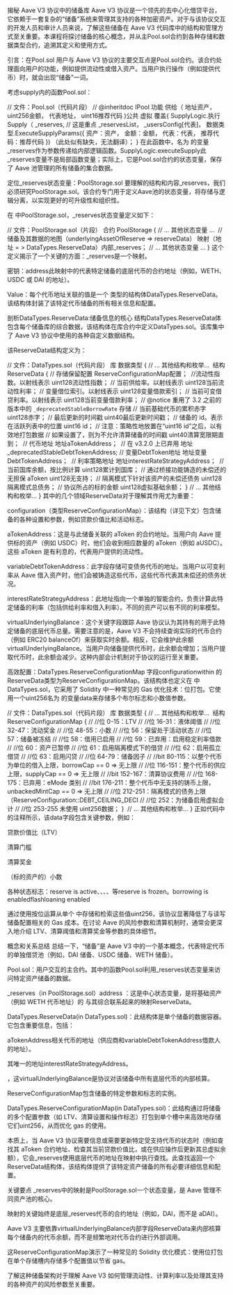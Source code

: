 揭秘 Aave V3 协议中的储备库
Aave V3 协议是一个领先的去中心化借贷平台，它依赖于一套复杂的“储备”系统来管理其支持的各种加密资产。对于与该协议交互的开发人员和审计人员来说，了解这些储备在 Aave V3 代码库中的结构和管理方式至关重要。本课程将探讨储备的核心概念，并从主Pool.sol合约到各种存储和数据类型合约，追溯其定义和使用方式。

引言：在Pool.sol
用户与 Aave V3 协议的主要交互点是Pool.sol合约。该合约处理面向用户的功能，例如提供流动性或借入资产。当用户执行操作（例如提供代币）时，就会出现“储备”一词。

考虑supply内的函数Pool.sol：

// 文件：Pool.sol（代码片段）
// @inheritdoc IPool
功能 供给（
  地址资产，
  uint256金额，
  代表地址，
  uint16推荐代码
)公共 虚拟 覆盖{
  SupplyLogic.执行Supply（
    _reserves, // 这是重点
    _reservesList，
    _usersConfig[代表]，
    数据类型.ExecuteSupplyParams({
      资产：资产，
      金额：金额，
      代表：代表，
      推荐代码：推荐代码
    })
  （此处似有缺失，无法翻译）；
}
在此函数中，名为 的变量_reserves作为参数传递给内部逻辑函数。SupplyLogic.executeSupply此_reserves变量不是局部函数变量；实际上，它是Pool.sol合约的状态变量，保存了 Aave 池管理的所有储备的集合数据。

定位_reserves状态变量：PoolStorage.sol
要理解的结构和内容_reserves，我们必须研究PoolStorage.sol。该合约专门用于定义Aave池的状态变量，将存储与逻辑分离，以实现更好的可升级性和组织性。

在 中PoolStorage.sol，_reserves状态变量定义如下：

// 文件：PoolStorage.sol（片段）
合约 PoolStorage  {
  // ... 其他状态变量 ...
​
  // 储备及其数据的地图（underlyingAssetOfReserve => reserveData）
  映射（地址 = > DataTypes.ReserveData）内部_reserves；
​
  // ... 其他状态变量 ...
}
这个定义揭示了一个关键的方面：_reserves是一个映射。

密钥：address此映射中的代表特定储备的底层代币的合约地址（例如，WETH、USDC 或 DAI 的地址）。

Value：每个代币地址关联的值是一个 类型的结构体DataTypes.ReserveData。该结构体封装了该特定代币储备的所有相关信息和配置。

剖析DataTypes.ReserveData:储备信息的核心
结构DataTypes.ReserveData体包含每个储备库的综合数据，该结构体在库合约中定义DataTypes.sol。该库集中了 Aave V3 协议中使用的各种自定义数据结构。

该ReserveData结构定义为：

// 文件：DataTypes.sol（代码片段）
库 数据类型 {
  // ... 其他结构和枚举...
​
  结构 ReserveData {
    // 存储保留配置
    ReserveConfigurationMap配置；
​
    //流动性指数。以射线表示
    uint128流动性指数；
    // 当前供给率。以射线表示
    uint128当前流动性利率；
    // 变量借位索引。以射线表示
    uint128变量借款索引；
    // 当前可变借贷利率。以射线表示
    uint128当前变量借款利率；
    // @notice 重用了 3.2 之前的版本中的 `_deprecatedStableBorrowRate` 存储
    // 当前基础代币的累积赤字
    uint128赤字；
    // 最后更新的时间戳
    uint40最后更新时间戳；
    // 储备的 id。表示在活跃列表中的位置
    uint16 id；
    // 注意：策略性地放置在“uint16 id”之后，以有效地打包数据
    // 如果设置了，则为不允许清算储备的时间戳
    uint40清算宽限期直到；
​
    // 代币地址
    地址aTokenAddress；
​
    // 在 v3.2.0 上已弃用
    地址_deprecatedStableDebtTokenAddress;
    // 变量DebtToken地址
    地址变量DebtTokenAddress；
​
    // 利率策略地址
    地址interestRateStrategyAddress；
​
    // 当前国库余额，按比例计算
    uint128累计到国库；
    // 通过桥接功能铸造的未偿还的无担保 aToken
    uint128无支持；
    // 隔离模式下针对该资产的未偿还债务
    uint128隔离模式总债务；
    // 协议所占的标的金额
    uint128虚拟基础余额；
  }
​
  // ... 其他结构和枚举...
}
其中的几个领域ReserveData对于理解其作用尤为重要：

configuration（类型ReserveConfigurationMap）：该结构（详见下文）包含储备的各种设置和参数，例如贷款价值比和活动标志。

aTokenAddress：这是与此储备关联的 aToken 的合约地址。当用户向 Aave 提供标的资产（例如 USDC）时，他们会收到相应数量的 aToken（例如 aUSDC）。这些 aToken 是有利息的，代表用户提供的流动性。

variableDebtTokenAddress：此字段存储可变债务代币的地址。当用户以可变利率从 Aave 借入资产时，他们会被铸造这些代币，这些代币代表其未偿还的债务状况。

interestRateStrategyAddress：此地址指向一个单独的智能合约，负责计算此特定储备的利率（包括供给利率和借入利率）。不同的资产可以有不同的利率模型。

virtualUnderlyingBalance：这个关键字段跟踪 Aave 协议认为其持有的用于此特定储备的底层代币总量。需要注意的是，Aave V3 不会持续查询实际的代币合约（例如 ERC20 balanceOf）来获取实时余额。相反，它会维护此余额virtualUnderlyingBalance。当用户向储备提供代币时，此余额会增加；当用户提取代币时，此余额会减少。这种内部会计机制对于协议的运行至关重要。

高效配置：DataTypes.ReserveConfigurationMap
字段configurationwithin 的ReserveData类型为ReserveConfigurationMap。该结构体也定义在 中DataTypes.sol，它采用了 Solidity 中一种常见的 Gas 优化技术：位打包。它使用一个uint256名为 的变量data来存储多个布尔标志和小数值参数。

// 文件：DataTypes.sol（代码片段）
库 数据类型 {
  // ... 其他结构和枚举...
​
  结构 ReserveConfigurationMap {
    // //位 0-15：LTV
    // //位 16-31：液体阈值
    // //位 32-47：流动奖金
    // //位 48-55：小数
    // //位 56：保留处于活动状态
    // //位 57：储备被冻结
    // //位 58：借用已启用
    // //位 59：已弃用：启用稳定利率借款
    // //位 60：资产已暂停
    // //位 61：启用隔离模式下的借贷
    // //位 62：启用孤立借贷
    // //位 63：启用闪贷
    // //位 64-79：储备因子
    // //bit 80-115：以整个代币为单位的借入上限，borrowCap == 0 => 无上限
    // //位 116-151：整个代币的供应上限，supplyCap == 0 => 无上限
    // //bit 152-167：清算协议费用
    // //位 168-175：已弃用：eMode 类别
    // //bit 176-211：整个代币中无支持的铸币上限，unbackedMintCap == 0 => 无上限
    // //位 212-251：隔离模式的债务上限（ReserveConfiguration::DEBT_CEILING_DECI
    // //位 252：为储备启用虚拟会计
    // //位 253-255 未使用
    uint256数据；
  }
​
  // ... 其他结构和枚举...
}
正如代码中的注释所示，该data字段包含关键参数，例如：

贷款价值比（LTV）

清算门槛

清算奖金

（标的资产的）小数

各种状态标志：reserve is active、、、、等reserve is frozen。borrowing is enabledflashloaning enabled

通过使用按位运算从单个 中存储和检索这些值uint256，该协议显著降低了与读写储备配置相关的 Gas 成本。在讨论 Aave 的风险参数和清算机制时，通常会更深入地介绍 LTV、清算阈值和清算奖金等参数的具体细节。

概念和关系总结
总结一下，“储备”是 Aave V3 中的一个基本概念，代表特定代币的单独借贷池（例如，DAI 储备、USDC 储备、WETH 储备）。

Pool.sol：用户交互的主合约。其中的函数Pool.sol利用_reserves状态变量来访问特定资产储备的数据。

_reserves（in PoolStorage.sol）address ：这是中心状态变量，是将基础资产（例如 WETH 代币地址）的 与其综合联系起来的映射ReserveData。

DataTypes.ReserveData(in DataTypes.sol)：此结构体是单个储备的数据容器。它包含重要信息，包括：

aTokenAddress相关代币的地址（供应商和variableDebtTokenAddress借款人的地址）。

其唯一的地址interestRateStrategyAddress。

，这virtualUnderlyingBalance是协议对该储备中所有底层代币的内部核算。

ReserveConfigurationMap包含储备的特定参数和标志的实例。

DataTypes.ReserveConfigurationMap(in DataTypes.sol)：此结构通过将储备的多个配置参数（如 LTV、清算设置和操作标志）打包到单个槽中来高效地存储它们uint256，从而优化 gas 的使用。

本质上，当 Aave V3 协议需要信息或需要更新特定受支持代币的状态时（例如查找其 aToken 合约地址、检查其当前贷款价值比，或在供应操作后更新其总虚拟余额），它会_reserves使用底层代币的地址在映射中执行查找。此查找返回一个ReserveData结构体，该结构体提供了该特定资产储备的所有必要详细信息和配置。

关键要点
_reserves中的映射是PoolStorage.sol一个状态变量，是 Aave 管理不同资产池的核心。

映射的关键始终是底层_reserves代币的合约地址（例如，DAI，而不是 aDAI）。

Aave V3 主要依靠virtualUnderlyingBalance内部字段ReserveData来内部核算每个储备内的代币余额，而不是频繁地对代币合约进行外部调用。

这ReserveConfigurationMap演示了一种常见的 Solidity 优化模式：使用位打包在单个存储槽内存储多个配置值以节省 gas。

了解这种储备架构对于理解 Aave V3 如何管理流动性、计算利率以及处理其支持的各种资产的风险参数至关重要。
